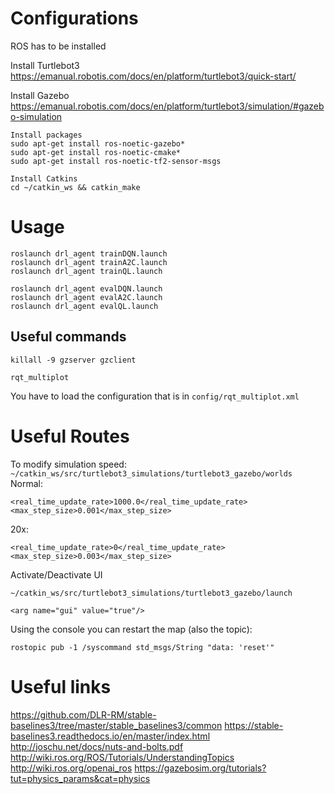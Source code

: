 # Configurations

ROS has to be installed

Install Turtlebot3
https://emanual.robotis.com/docs/en/platform/turtlebot3/quick-start/

Install Gazebo
https://emanual.robotis.com/docs/en/platform/turtlebot3/simulation/#gazebo-simulation

```
Install packages
sudo apt-get install ros-noetic-gazebo*
sudo apt-get install ros-noetic-cmake*
sudo apt-get install ros-noetic-tf2-sensor-msgs

Install Catkins
cd ~/catkin_ws && catkin_make

```


# Usage
```
roslaunch drl_agent trainDQN.launch
roslaunch drl_agent trainA2C.launch
roslaunch drl_agent trainQL.launch

roslaunch drl_agent evalDQN.launch
roslaunch drl_agent evalA2C.launch
roslaunch drl_agent evalQL.launch
```

## Useful commands

```
killall -9 gzserver gzclient
```

```
rqt_multiplot
```

You have to load the configuration that is in ```config/rqt_multiplot.xml```

# Useful Routes

To modify simulation speed:
```~/catkin_ws/src/turtlebot3_simulations/turtlebot3_gazebo/worlds```
Normal:
```
<real_time_update_rate>1000.0</real_time_update_rate>
<max_step_size>0.001</max_step_size>
```

20x:
```
<real_time_update_rate>0</real_time_update_rate>
<max_step_size>0.003</max_step_size>
```

Activate/Deactivate UI
```
~/catkin_ws/src/turtlebot3_simulations/turtlebot3_gazebo/launch
```
```
<arg name="gui" value="true"/>
```

Using the console you can restart the map (also the topic):
```
rostopic pub -1 /syscommand std_msgs/String "data: 'reset'"
```

# Useful links
https://github.com/DLR-RM/stable-baselines3/tree/master/stable_baselines3/common
https://stable-baselines3.readthedocs.io/en/master/index.html
http://joschu.net/docs/nuts-and-bolts.pdf
http://wiki.ros.org/ROS/Tutorials/UnderstandingTopics
http://wiki.ros.org/openai_ros
https://gazebosim.org/tutorials?tut=physics_params&cat=physics
